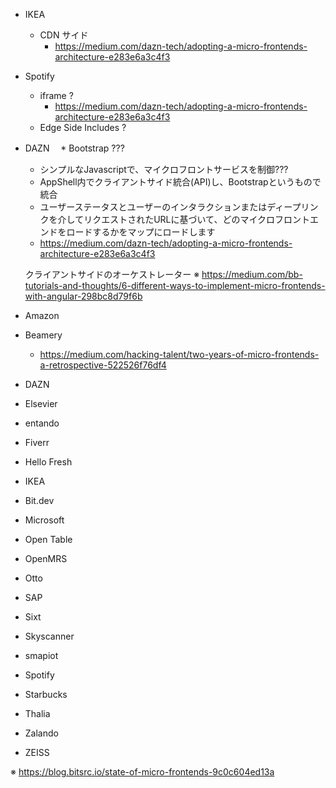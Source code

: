 * IKEA
  * CDN サイド
    * https://medium.com/dazn-tech/adopting-a-micro-frontends-architecture-e283e6a3c4f3
* Spotify
  * iframe ?
    * https://medium.com/dazn-tech/adopting-a-micro-frontends-architecture-e283e6a3c4f3
  * Edge Side Includes ?
* DAZN
　* Bootstrap ???
    * シンプルなJavascriptで、マイクロフロントサービスを制御???
    * AppShell内でクライアントサイド統合(API)し、Bootstrapというもので統合
    * ユーザーステータスとユーザーのインタラクションまたはディープリンクを介してリクエストされたURLに基​​づいて、どのマイクロフロントエンドをロードするかをマップにロードします
    * https://medium.com/dazn-tech/adopting-a-micro-frontends-architecture-e283e6a3c4f3

    クライアントサイドのオーケストレーター
    ※ https://medium.com/bb-tutorials-and-thoughts/6-different-ways-to-implement-micro-frontends-with-angular-298bc8d79f6b

* Amazon
* Beamery
  * https://medium.com/hacking-talent/two-years-of-micro-frontends-a-retrospective-522526f76df4


* DAZN
* Elsevier
* entando
* Fiverr
* Hello Fresh
* IKEA
* Bit.dev
* Microsoft
* Open Table
* OpenMRS
* Otto
* SAP
* Sixt
* Skyscanner
* smapiot
* Spotify
* Starbucks
* Thalia
* Zalando
* ZEISS

※ https://blog.bitsrc.io/state-of-micro-frontends-9c0c604ed13a
